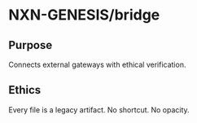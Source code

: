 # NXN-GENESIS/bridge

## Purpose
Connects external gateways with ethical verification.

## Ethics
Every file is a legacy artifact. No shortcut. No opacity.
